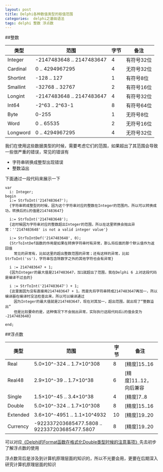 ```yaml
---
layout: post
title: Delphi各种数值类型的取值范围
categories:  delphi之基础语法 
tags: delphi 整数 浮点数
---
```



##整数

|    类型    |    范围    |    字节    |    备注    | 
| ---------- | ---------- | ---------- | ---------- |
|  Integer   |  -2147483648 .. 2147483647  |  4  |  有符号32位  |
|  Cardinal   |  0 .. 4294967295  |  4  |  无符号32位  |
|  Shortint  |  -128 .. 127  |  1  |  有符号8位  |
|  Smallint  |  -32768 .. 32767  |  2  |  有符号16位  |
|  Longint  |  -2147483648 .. 2147483647  |  4  |  有符号32位  |
|  Int64  |  -2^63 .. 2^63-1  |  8  |  有符号64位  |
|  Byte  |  0-255  |  1  |  无符号8位  |
|  Word  |  0 .. 65535  |  2  |  无符号16位  |
|  Longword  |  0 .. 4294967295  |  4  |  无符号32位  |

我们在使用这些数据类型的时候，需要考虑它们的范围，如果超出了其范围会导致一些很严重的错误，常见的错误有

* 字符串转换成整型出现错误
* 整数溢出

下面通过一段代码来展示一下

```
var
  i: Integer;
begin
  i:= StrToInt('2147483647');		
  {字符串转成整型的时候，因为这个字符串对应的整数在Integer的范围内，所以可以转换成功，转换后的i的值是2147483647}

  i:= StrToInt('2147483648');
  {这时候因为字符串对应的整数超出Integer的范围，所以在这里转换会抛出异常：''2147483648' is not a valid integer value'}

  i:= StrToIntDef('2147483648', 0);
  {StrToIntDef函数的作用是如果在转换字符串时有异常，那么将后面的那个默认值作为返回值
  	常见的异常有，比如这里的超出整数范围的异常；还有这样的异常，比如StrToInt('ss')，字符串包含除数字之外的其他字符也会有异常}

  i := 2147483647 + 1;
  {因为Integer的最大值是2147483647，加1就超出了范围，我在Delphi 6 上对这段代码是编译不过去的}

  i := StrToInt('2147483647') + 1;
  {这里面因为没有直接用2147483647 + 1，而是先将字符串转成2147483647再加一，所以编译器在编译时没法检查出来，所以可以编译通过
  	因为Integer的最大值就是2147483647，现在对其加一，超出范围，就出现了“整数溢出”
  	但是比较要命的是，这种情况下不会抛出异常，实际执行这段代码后i的值会变为 -2147483648}

end;
```

##浮点数

|    类型    |    范围    |    字节    |    备注    | 
| ---------- | ---------- | ---------- | ---------- | 
|  Real  |  5.0×10^-324 .. 1.7×10^308  |  8  |  [精度]15..16  |
|  Real48  |  2.9×10^\-39 .. 1.7×10^38  |  6  |  [精度]11..12，向后兼容  |
|  Single  |  1.5×10^\-45 .. 3.4×10^38  |  4  |  [精度]7..8  |
|  Double  |  5.0×10^\-324 .. 1.7×10^308  |  8  |  [精度]15..16  |
|  Extended  |  3.6×10^\-4951 .. 1.1×10^4932  |  10  |  [精度]19..20  |
|  Currency  |  -922337203685477.5808 .. 922337203685477.5807  |  8  |  [精度]19..20  |

可以对应[《Delphi的Format函数在格式化Double类型时候的注意事项》](http://www.xumenger.com/delphi-format-20160308/)先去初步了解浮点数的使用

浮点数背后是涉及到计算机原理层面的知识的，所以不光要会用，更要在后期深入研究计算机原理层面的知识
